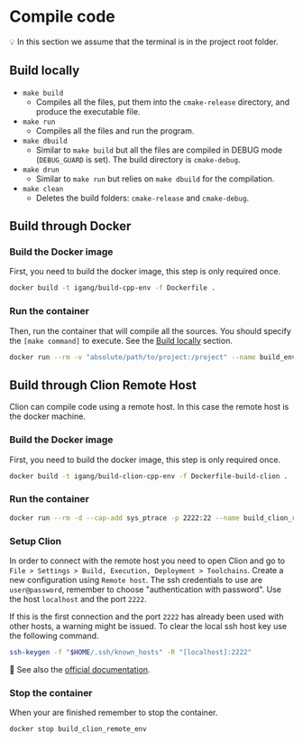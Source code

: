 # Compile code
💡 In this section we assume that the terminal is in the project root folder.

## Build locally
- `make build`
  - Compiles all the files, put them into the `cmake-release` directory, and produce the executable file.
- `make run`
  - Compiles all the files and run the program.
- `make dbuild`
  - Similar to `make build` but all the files are compiled in DEBUG mode (`DEBUG_GUARD` is set). The build directory is `cmake-debug`.
- `make drun`
  - Similar to `make run` but relies on `make dbuild` for the compilation.
- `make clean`
  - Deletes the build folders: `cmake-release` and `cmake-debug`.

## Build through Docker
### Build the Docker image
First, you need to build the docker image, this step is only required once.

```bash
docker build -t igang/build-cpp-env -f Dockerfile .
```

### Run the container
Then, run the container that will compile all the sources. You should specify the `[make command]` to execute. See the [Build locally](#build-locally) section.

```bash
docker run --rm -v "absolute/path/to/project:/project" --name build_env igang/build-cpp-env [make command]
```

## Build through Clion Remote Host
Clion can compile code using a remote host. In this case the remote host is the docker machine.

### Build the Docker image
First, you need to build the docker image, this step is only required once.

```bash
docker build -t igang/build-clion-cpp-env -f Dockerfile-build-clion .
```

### Run the container
```bash
docker run --rm -d --cap-add sys_ptrace -p 2222:22 --name build_clion_remote_env igang/build-clion-cpp-env
```

### Setup Clion
In order to connect with the remote host you need to open Clion and go to `File > Settings > Build, Execution, Deployment > Toolchains`. Create a new configuration using `Remote host`. The ssh credentials to use are `user@password`, remember to choose "authentication with password". Use the host `localhost` and the port `2222`.

If this is the first connection and the port `2222` has already been used with other hosts, a warning might be issued. To clear the local ssh host key use the following command.

```bash
ssh-keygen -f "$HOME/.ssh/known_hosts" -R "[localhost]:2222"
```

🔗 See also the [official documentation](https://www.jetbrains.com/help/clion/clion-toolchains-in-docker.html).

### Stop the container
When your are finished remember to stop the container.

```bash
docker stop build_clion_remote_env
```
